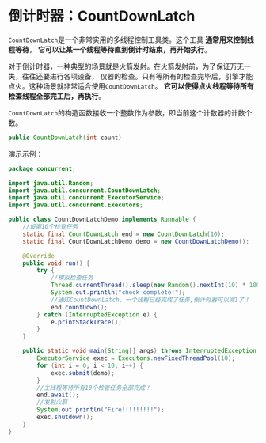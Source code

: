 倒计时器：CountDownLatch
==============================================================
`CountDownLatch`是一个非常实用的多线程控制工具类。这个工具 **通常用来控制线程等待**，
**它可以让某一个线程等待直到倒计时结束，再开始执行**。

对于倒计时器，一种典型的场景就是火箭发射。在火箭发射前，为了保证万无一失，往往还要进行各项设备，
仪器的检查。只有等所有的检查完毕后，引擎才能点火。这种场景就非常适合使用`CountDownLatch`。
**它可以使得点火线程等待所有检查线程全部完工后，再执行**。

`CountDownLatch`的构造函数接收一个整数作为参数，即当前这个计数器的计数个数。
```java
public CountDownLatch(int count)
```

演示示例：
```java
package concurrent;

import java.util.Random;
import java.util.concurrent.CountDownLatch;
import java.util.concurrent.ExecutorService;
import java.util.concurrent.Executors;

public class CountDownLatchDemo implements Runnable {
    //设置10个检查任务
    static final CountDownLatch end = new CountDownLatch(10);
    static final CountDownLatchDemo demo = new CountDownLatchDemo();

    @Override
    public void run() {
        try {
            //模拟检查任务
            Thread.currentThread().sleep(new Random().nextInt(10) * 1000);
            System.out.println("check complete!");
            //通知CountDownLatch，一个线程已经完成了任务,倒计时器可以减1了！
            end.countDown();
        } catch (InterruptedException e) {
            e.printStackTrace();
        }
    }

    public static void main(String[] args) throws InterruptedException {
        ExecutorService exec = Executors.newFixedThreadPool(10);
        for (int i = 0; i < 10; i++) {
            exec.submit(demo);
        }
        //主线程等待所有10个检查任务全部完成！
        end.await();
        //发射火箭
        System.out.println("Fire!!!!!!!!!");
        exec.shutdown();
    }
}
```
